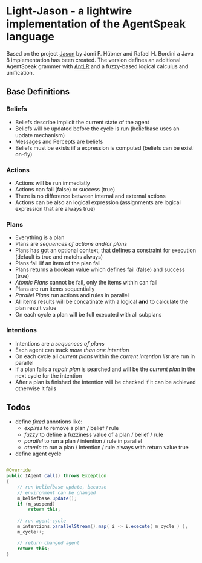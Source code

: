 # Light-Jason - a lightwire implementation of the AgentSpeak language

Based on the project [Jason](http://jason.sourceforge.net/) by Jomi F. Hübner and Rafael H. Bordini
a Java 8 implementation has been created. The version defines an additional AgentSpeak grammer with
[AntLR](http://www.antlr.org/) and a fuzzy-based logical calculus and unification.

## Base Definitions

### Beliefs

* Beliefs describe implicit the current state of the agent
* Beliefs will be updated before the cycle is run (beliefbase uses an update mechanism)
* Messages and Percepts are beliefs
* Beliefs must be exists iif a expression is computed (beliefs can be exist on-fly)

### Actions

* Actions will be run immediatly
* Actions can fail (false) or success (true)
* There is no difference between internal and external actions
* Actions can be also an logical expression (assignments are logical expression that are always true)


### Plans

* Everything is a plan
* Plans are _sequences of actions and/or plans_
* Plans has got an optional context, that defines a constraint for execution (default is true and matchs always)
* Plans fail iif an item of the plan fail
* Plans returns a boolean value which defines fail (false) and success (true)
* _Atomic Plans_ cannot be fail, only the items within can fail
* Plans are run items sequentially
* _Parallel Plans_ run actions and rules in parallel
* All items results will be concatinate with a logical __and__ to calculate the plan result value
* On each cycle a plan will be full executed with all subplans

 
### Intentions
 
* Intentions are a _sequences of plans_
* Each agent can track _more than one intention_
* On each cycle all _current plans_ within the _current intention list_ are run in parallel
* If a plan fails a _repair plan_ is searched and will be the _current plan_ in the next cycle for the intention
* After a plan is finished the intention will be checked if it can be achieved otherwise it fails


## Todos

* define _fixed_ annotions like:
    * _expires_ to remove a plan / belief / rule
    * _fuzzy_ to define a fuzziness value of a plan / belief / rule
    * _parallel_ to run a plan / intention / rule in parallel
    * _atomic_ to run a plan / intention / rule always with return value true
* define agent cycle    

```java

@Override
public IAgent call() throws Exception
{
    // run beliefbase update, because
    // environment can be changed
    m_beliefbase.update();
    if (m_suspend)
        return this;
        
    // run agent-cycle
    m_intentions.parallelStream().map( i -> i.execute( m_cycle ) );
    m_cycle++;

    // return changed agent
    return this;
}

```